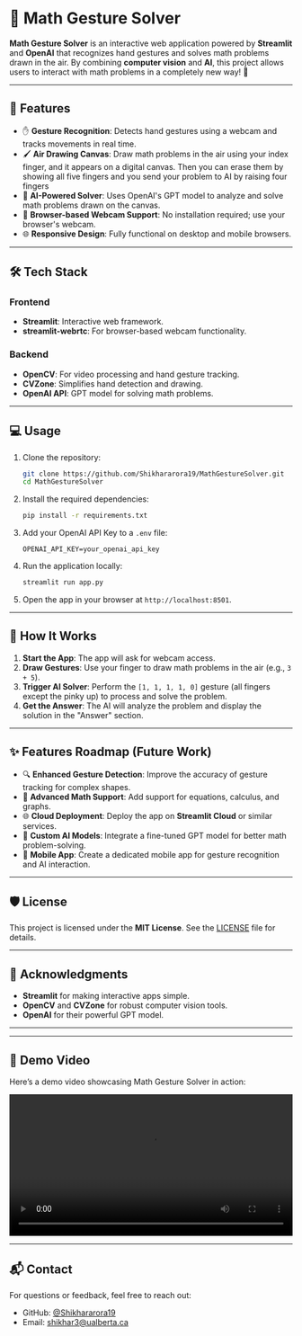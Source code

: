 # 📐 Math Gesture Solver

**Math Gesture Solver** is an interactive web application powered by **Streamlit** and **OpenAI** that recognizes hand gestures and solves math problems drawn in the air. By combining **computer vision** and **AI**, this project allows users to interact with math problems in a completely new way! 🙌

---

## 🚀 Features

- ✋ **Gesture Recognition**: Detects hand gestures using a webcam and tracks movements in real time.
- 🖌️ **Air Drawing Canvas**: Draw math problems in the air using your index finger, and it appears on a digital canvas. Then you can erase them by showing all five fingers and you send your problem to AI by raising four fingers
- 🧠 **AI-Powered Solver**: Uses OpenAI's GPT model to analyze and solve math problems drawn on the canvas.
- 🎥 **Browser-based Webcam Support**: No installation required; use your browser's webcam.
- 🌐 **Responsive Design**: Fully functional on desktop and mobile browsers.

---

## 🛠️ Tech Stack

### **Frontend**
- **Streamlit**: Interactive web framework.
- **streamlit-webrtc**: For browser-based webcam functionality.

### **Backend**
- **OpenCV**: For video processing and hand gesture tracking.
- **CVZone**: Simplifies hand detection and drawing.
- **OpenAI API**: GPT model for solving math problems.

---

## 💻 Usage

1. Clone the repository:
   ```bash
   git clone https://github.com/Shikhararora19/MathGestureSolver.git
   cd MathGestureSolver
   ```

2. Install the required dependencies:
   ```bash
   pip install -r requirements.txt
   ```

3. Add your OpenAI API Key to a `.env` file:
   ```env
   OPENAI_API_KEY=your_openai_api_key
   ```

4. Run the application locally:
   ```bash
   streamlit run app.py
   ```

5. Open the app in your browser at `http://localhost:8501`.

---

## 🌟 How It Works

1. **Start the App**: The app will ask for webcam access.
2. **Draw Gestures**: Use your finger to draw math problems in the air (e.g., `3 + 5`).
3. **Trigger AI Solver**: Perform the `[1, 1, 1, 1, 0]` gesture (all fingers except the pinky up) to process and solve the problem.
4. **Get the Answer**: The AI will analyze the problem and display the solution in the "Answer" section.

---

## ✨ Features Roadmap (Future Work)

- 🔍 **Enhanced Gesture Detection**: Improve the accuracy of gesture tracking for complex shapes.
- 🧮 **Advanced Math Support**: Add support for equations, calculus, and graphs.
- 🌐 **Cloud Deployment**: Deploy the app on **Streamlit Cloud** or similar services.
- 🤖 **Custom AI Models**: Integrate a fine-tuned GPT model for better math problem-solving.
- 📱 **Mobile App**: Create a dedicated mobile app for gesture recognition and AI interaction.

---

## 🛡️ License

This project is licensed under the **MIT License**. See the [LICENSE](LICENSE) file for details.

---

## 🙌 Acknowledgments

- **Streamlit** for making interactive apps simple.
- **OpenCV** and **CVZone** for robust computer vision tools.
- **OpenAI** for their powerful GPT model.

---

---

## 🎥 Demo Video

Here’s a demo video showcasing Math Gesture Solver in action:

<video width="100%" controls>
  <source src="demo.mp4" type="video/mp4">
  Your browser does not support the video tag.
</video>

---

## 📬 Contact

For questions or feedback, feel free to reach out:
- GitHub: [@Shikhararora19](https://github.com/Shikhararora19)
- Email: [shikhar3@ualberta.ca](mailto:shikhar3@ualberta.ca)
